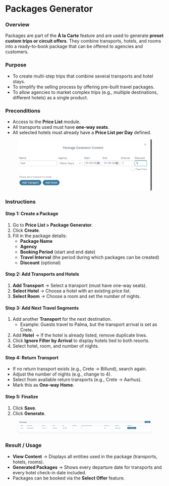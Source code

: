 # Packages Generator

### Overview

Packages are part of the **À la Carte** feature and are used to generate **preset custom trips or circuit offers**. They combine transports, hotels, and rooms into a ready-to-book package that can be offered to agencies and customers.

### Purpose

* To create multi-step trips that combine several transports and hotel stays.
* To simplify the selling process by offering pre-built travel packages.
* To allow agencies to market complex trips (e.g., multiple destinations, different hotels) as a single product.

### Preconditions

* Access to the **Price List** module.
* All transports used must have **one-way seats**.
* All selected hotels must already have a **Price List per Day** defined.

<figure><img src=".gitbook/assets/image (59) (1).png" alt=""><figcaption></figcaption></figure>

### Instructions

#### Step 1: Create a Package

1. Go to **Price List > Package Generator**.
2. Click **Create**.
3. Fill in the package details:
   * **Package Name**
   * **Agency**
   * **Booking Period** (start and end date)
   * **Travel Interval** (the period during which packages can be created)
   * **Discount** (optional)

#### Step 2: Add Transports and Hotels

1. **Add Transport** → Select a transport (must have one-way seats).
2. **Select Hotel** → Choose a hotel with an existing price list.
3. **Select Room** → Choose a room and set the number of nights.

#### Step 3: Add Next Travel Segments

1. Add another **Transport** for the next destination.
   * Example: Guests travel to Palma, but the transport arrival is set as Crete.
2. Add **Hotel** → If the hotel is already listed, remove duplicate lines.
3. Click **Ignore Filter by Arrival** to display hotels tied to both resorts.
4. Select hotel, room, and number of nights.

#### Step 4: Return Transport

* If no return transport exists (e.g., Crete → Billund), search again.
* Adjust the number of nights (e.g., change to 4).
* Select from available return transports (e.g., Crete → Aarhus).
* Mark this as **One-way Home**.

#### Step 5: Finalize

1. Click **Save**.
2. Click **Generate**.

<figure><img src=".gitbook/assets/image (61) (1).png" alt=""><figcaption></figcaption></figure>

### Result / Usage

* **View Content** → Displays all entities used in the package (transports, hotels, rooms).
* **Generated Packages** → Shows every departure date for transports and every hotel check-in date included.
* Packages can be booked via the **Select Offer** feature.
